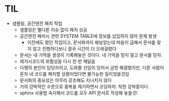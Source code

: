 # TIL

- 샘플링, 공간엔진 패치 작업
    - 샘플링은 별다른 이슈 없이 패치 성공
    - 공간엔진 패치시 관련 SYSTEM TABLE에 정보를 삽입하지 않아 문제 발생
        - 이전에도 했던 작업이고, 문서화까지 해놨었는데 마음이 급해서 문서를 찾지 않고 진행하다보니 결국 시간이 더 오래걸렸다
	- 문서는 내 기억을 생생히 기록해놓은 것이다. 내 기억을 믿지 말고 문서를 믿자.
    - 레거시코드의 위험성을 다시 한 번 깨달음
    - 다행히 본인이 담당자이고, 도와줄 선임이 있어서 금방 해결했지만, 다른 사람이 혼자 내 코드를 패치할 상황이었다면 불가능한 일이었을것임
    - 문서화의 중요성은 아무리 강조해도 지나치지 않다
    - 거의 강박적인 수준으로 중복을 제거하면서 코딩하자. 착한 강박증이다.
    - sphinx 사용법 숙지해서 코드를 모두 API 문서로 작성해 놓을것!

